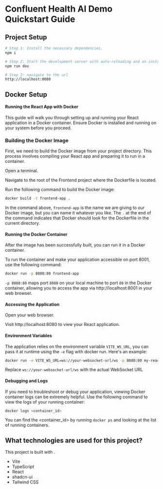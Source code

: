 # Confluent Health AI Demo Quickstart Guide

## Project Setup

```sh
# Step 1: Install the necessary dependencies.
npm i

# Step 2: Start the development server with auto-reloading and an instant preview.
npm run dev

# Step 3: navigate to the url
http://localhost:8080
```

## Docker Setup

#### Running the React App with Docker
This guide will walk you through setting up and running your React application in a Docker container. Ensure Docker is installed and running on your system before you proceed.

### Building the Docker Image
First, we need to build the Docker image from your project directory. This process involves compiling your React app and preparing it to run in a container.

Open a terminal.

Navigate to the root of the Frontend project where the Dockerfile is located.

Run the following command to build the Docker image:

```bash
docker build -t frontend-app .
```

In the command above, `frontend-app` is the name we are giving to our Docker image, but you can name it whatever you like. The `.` at the end of the command indicates that Docker should look for the Dockerfile in the current directory.

#### Running the Docker Container
After the image has been successfully built, you can run it in a Docker container.

To run the container and make your application accessible on port 8001, use the following command:

```bash
docker run -p 8080:80 frontend-app
```

`-p 8080:80` maps port `8080` on your local machine to port `80` in the Docker container, allowing you to access the app via http://localhost:8001 in your web browser.

#### Accessing the Application
Open your web browser.

Visit http://localhost:8080 to view your React application.

#### Environment Variables

The application relies on the environment variable `VITE_WS_URL`, you can pass it at runtime using the `-e` flag with docker run. Here's an example:

```bash
docker run -e VITE_WS_URL=ws://your-websocket-url/ws -p 8080:80 my-react-app
```

Replace `ws://your-websocket-url/ws` with the actual WebSocket URL

#### Debugging and Logs

If you need to troubleshoot or debug your application, viewing Docker container logs can be extremely helpful. Use the following command to view the logs of your running container:

```bash
docker logs <container_id>
```

You can find the <container_id> by running `docker ps` and looking at the list of running containers.

## What technologies are used for this project?

This project is built with .

- Vite
- TypeScript
- React
- shadcn-ui
- Tailwind CSS

